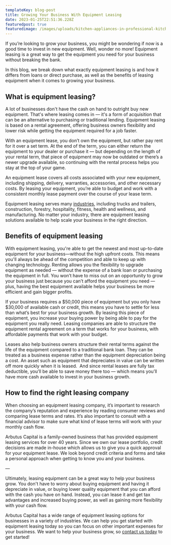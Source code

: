 ```yaml
---
templateKey: blog-post
title: Growing Your Business With Equipment Leasing
date: 2023-01-25T22:51:36.228Z
featuredpost: true
featuredimage: /images/uploads/kitchen-appliances-in-professional-kitchen-in-a-re-2021-09-03-12-22-08-utc.jpg
---
```

If you’re looking to grow your business, you might be wondering if now is a good time to invest in new equipment. Well, wonder no more! Equipment leasing is a great way to get the equipment you need for your business without breaking the bank. 

In this blog, we break down what exactly equipment leasing is and how it differs from loans or direct purchase, as well as the benefits of leasing equipment when it comes to growing your business.  

## What is equipment leasing?

A lot of businesses don't have the cash on hand to outright buy new equipment. That's where leasing comes in — it's a form of acquisition that can be an alternative to purchasing or traditional lending. Equipment leasing is based on a rental agreement, offering business owners flexibility and lower risk while getting the equipment required for a job faster. 

With an equipment lease, you don’t own the equipment, but rather pay rent for it over a set term. At the end of the term, you can either return the equipment to your dealer or purchase it — but depending on the length of your rental term, that piece of equipment may now be outdated or there’s a newer upgrade available, so continuing with the rental process helps you stay at the top of your game.

An equipment lease covers all costs associated with your new equipment, including shipping, delivery, warranties, accessories, and other necessary costs. By leasing your equipment, you’re able to budget and work with a consistent monthly lease payment over the course of your lease term. 

Equipment leasing serves many [industries](https://arbutuscapital.com/industries), including trucks and trailers, construction, forestry, hospitality, fitness, health and wellness, and manufacturing. No matter your industry, there are equipment leasing solutions available to help scale your business in the right direction.

## Benefits of equipment leasing

With equipment leasing, you're able to get the newest and most up-to-date equipment for your business—without the high upfront costs. This means you'll always be ahead of the competition and able to keep up with changing technology. Renting allows you the flexibility to upgrade equipment as needed — without the expense of a bank loan or purchasing the equipment in full. You won’t have to miss out on an opportunity to grow your business just because you can’t afford the equipment you need — plus, having the best equipment available helps your business be more efficient and gain bigger profits. 

If your business requires a $50,000 piece of equipment but you only have $30,000 of available cash or credit, this means you have to settle for less than what’s best for your business growth. By leasing this piece of equipment, you increase your buying power by being able to pay for the equipment you really need. Leasing companies are able to structure the equipment rental agreement on a term that works for your business, with affordable payments that work with your budget. 

Leases also help business owners structure their rental terms against the life of the equipment compared to a traditional bank loan. They can be treated as a business expense rather than the equipment depreciation being a cost. An asset such as equipment that depreciates in value can be written off more quickly when it is leased.  And since rental leases are fully tax deductible, you’ll be able to save money there too — which means you’ll have more cash available to invest in your business growth. 

## How to find the right leasing company

When choosing an equipment leasing company, it’s important to research the company’s reputation and experience by reading consumer reviews and comparing lease terms and rates. It’s also important to consult with a financial advisor to make sure what kind of lease terms will work with your monthly cash flow. 

Arbutus Capital is a family-owned business that has provided equipment leasing services for over 40 years. Since we own our lease portfolio, credit decisions are made in-house which allows us to give you a quick approval for your equipment lease. We look beyond credit criteria and forms and take a personal approach when getting to know you and your business. 

—

Ultimately, leasing equipment can be a great way to help your business grow. You don't have to worry about buying equipment and having it depreciate in value, or buying lower quality equipment that you can afford with the cash you have on hand. Instead, you can lease it and get tax advantages and increased buying power, as well as gaining more flexibility with your cash flow.

Arbutus Capital has a wide range of equipment leasing options for businesses in a variety of industries. We can help you get started with equipment leasing today so you can focus on other important expenses for your business. We want to help your business grow, so [contact us today](https://arbutuscapital.com/contact-us) to get started!
